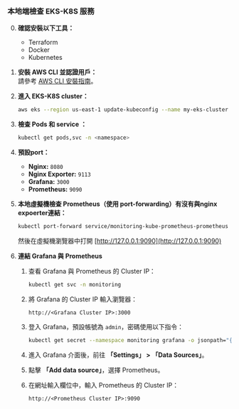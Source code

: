 
### 本地端檢查 EKS-K8S 服務

0. **確認安裝以下工具：**
   - Terraform
   - Docker
   - Kubernetes 

1. **安裝 AWS CLI 並認證用戶：**  
   請參考 [AWS CLI 安裝指南](https://docs.aws.amazon.com/cli/latest/userguide/getting-started-install.html)。

2. **進入 EKS-K8S cluster：**
   ```bash
   aws eks --region us-east-1 update-kubeconfig --name my-eks-cluster
   ```

3. **檢查 Pods 和 service ：**
   ```bash
   kubectl get pods,svc -n <namespace>
   ```

4. **預設port：**
   - **Nginx:** `8080`
   - **Nginx Exporter:** `9113`
   - **Grafana:** `3000`
   - **Prometheus:** `9090`

5. **本地虛擬機檢查 Prometheus（使用 port-forwarding）有沒有與nginx expoerter連結：**
   ```bash
   kubectl port-forward service/monitoring-kube-prometheus-prometheus -n monitoring 9090:9090
   ```
   然後在虛擬機瀏覽器中打開 [http://127.0.0.1:9090](http://127.0.0.1:9090)

  

6. **連結 Grafana 與 Prometheus**

   1. 查看 Grafana 與 Prometheus 的 Cluster IP：
      ```bash
      kubectl get svc -n monitoring
      ```
   2. 將 Grafana 的 Cluster IP 輸入瀏覽器：
      ```
      http://<Grafana Cluster IP>:3000
      ```
   3. 登入 Grafana，預設帳號為 `admin`，密碼使用以下指令：
      ```bash
      kubectl get secret --namespace monitoring grafana -o jsonpath="{.data.admin-password}" | base64 --decode ; echo
      ```

   4. 進入 Grafana 介面後，前往 **「Settings」 > 「Data Sources」**。
   5. 點擊 **「Add data source」**，選擇 Prometheus。
   6. 在網址輸入欄位中，輸入 Prometheus 的 Cluster IP：
      ```
      http://<Prometheus Cluster IP>:9090
      ```
